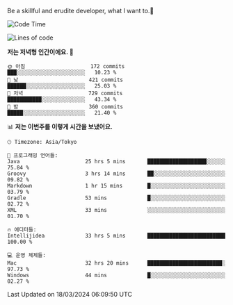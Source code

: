 Be a skillful and erudite developer, what I want to.👶

<!--START_SECTION:waka-->
![Code Time](http://img.shields.io/badge/Code%20Time-539%20hrs%2039%20mins-blue)

![Lines of code](https://img.shields.io/badge/%EC%A0%80%EB%8A%94%20%EC%97%AC%ED%83%9C%EA%B9%8C%EC%A7%80%20-783.2%20thousand%20%EC%A4%84%EC%9D%98%20%EC%BD%94%EB%93%9C%EB%A5%BC%20%EC%9E%91%EC%84%B1%ED%96%88%EC%96%B4%EC%9A%94.-blue)

**저는 저녁형 인간이에요. 🦉** 

```text
🌞 아침                     172 commits         ███░░░░░░░░░░░░░░░░░░░░░░   10.23 % 
🌆 낮　                     421 commits         ██████░░░░░░░░░░░░░░░░░░░   25.03 % 
🌃 저녁                     729 commits         ███████████░░░░░░░░░░░░░░   43.34 % 
🌙 밤　                     360 commits         █████░░░░░░░░░░░░░░░░░░░░   21.40 % 
```


📊 **저는 이번주를 이렇게 시간을 보냈어요.** 

```text
🕑︎ Timezone: Asia/Tokyo

💬 프로그래밍 언어들: 
Java                     25 hrs 5 mins       ███████████████████░░░░░░   75.84 % 
Groovy                   3 hrs 14 mins       ██░░░░░░░░░░░░░░░░░░░░░░░   09.82 % 
Markdown                 1 hr 15 mins        █░░░░░░░░░░░░░░░░░░░░░░░░   03.79 % 
Gradle                   53 mins             █░░░░░░░░░░░░░░░░░░░░░░░░   02.72 % 
XML                      33 mins             ░░░░░░░░░░░░░░░░░░░░░░░░░   01.70 % 

🔥 에디터들: 
Intellijidea             33 hrs 5 mins       █████████████████████████   100.00 % 

💻 운영 체제들: 
Mac                      32 hrs 20 mins      ████████████████████████░   97.73 % 
Windows                  44 mins             █░░░░░░░░░░░░░░░░░░░░░░░░   02.27 % 
```


 Last Updated on 18/03/2024 06:09:50 UTC
<!--END_SECTION:waka-->
